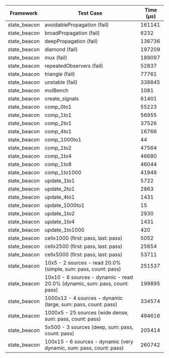 | Framework | Test Case | Time (μs) |
| --- | --- | --- |
| state_beacon | avoidablePropagation (fail) | 161141 |
| state_beacon | broadPropagation (fail) | 6232 |
| state_beacon | deepPropagation (fail) | 136736 |
| state_beacon | diamond (fail) | 197209 |
| state_beacon | mux (fail) | 189097 |
| state_beacon | repeatedObservers (fail) | 52837 |
| state_beacon | triangle (fail) | 77761 |
| state_beacon | unstable (fail) | 338845 |
| state_beacon | molBench | 1081 |
| state_beacon | create_signals | 61401 |
| state_beacon | comp_0to1 | 55223 |
| state_beacon | comp_1to1 | 56955 |
| state_beacon | comp_2to1 | 37526 |
| state_beacon | comp_4to1 | 16766 |
| state_beacon | comp_1000to1 | 44 |
| state_beacon | comp_1to2 | 47564 |
| state_beacon | comp_1to4 | 46680 |
| state_beacon | comp_1to8 | 46044 |
| state_beacon | comp_1to1000 | 41948 |
| state_beacon | update_1to1 | 5722 |
| state_beacon | update_2to1 | 2863 |
| state_beacon | update_4to1 | 1431 |
| state_beacon | update_1000to1 | 15 |
| state_beacon | update_1to2 | 2930 |
| state_beacon | update_1to4 | 1431 |
| state_beacon | update_1to1000 | 420 |
| state_beacon | cellx1000 (first: pass, last: pass) | 5052 |
| state_beacon | cellx2500 (first: pass, last: pass) | 25654 |
| state_beacon | cellx5000 (first: pass, last: pass) | 53711 |
| state_beacon | 10x5 - 2 sources - read 20.0% (simple, sum: pass, count: pass) | 251537 |
| state_beacon | 10x10 - 6 sources - dynamic - read 20.0% (dynamic, sum: pass, count: pass) | 199895 |
| state_beacon | 1000x12 - 4 sources - dynamic (large, sum: pass, count: pass) | 334574 |
| state_beacon | 1000x5 - 25 sources (wide dense, sum: pass, count: pass) | 494616 |
| state_beacon | 5x500 - 3 sources (deep, sum: pass, count: pass) | 205414 |
| state_beacon | 100x15 - 6 sources - dynamic (very dynamic, sum: pass, count: pass) | 260742 |
